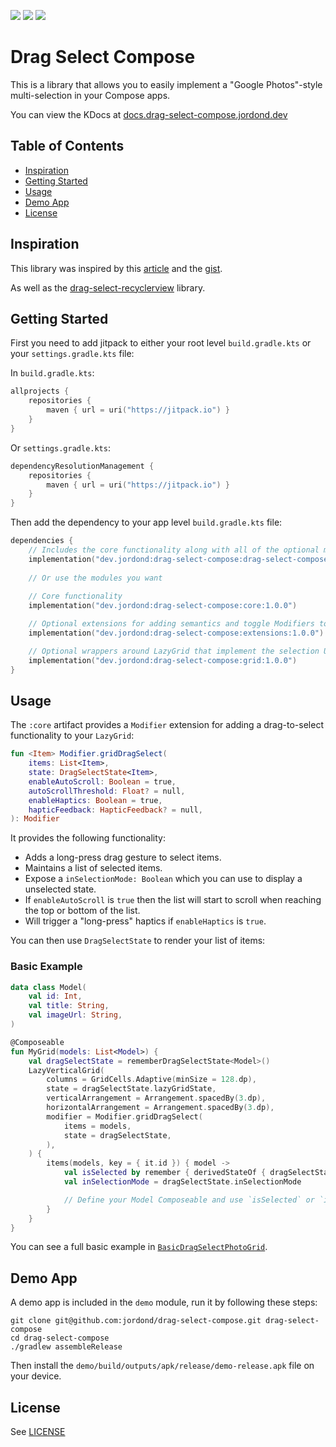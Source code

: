 <p>
    <a href="https://jitpack.io/#dev.jordond/drag-select-compose"><img src="https://jitpack.io/v/dev.jordond/drag-select-compose.svg"></a>
    <a href="https://github.com/jordond/drag-select-compose/actions/workflows/ci.yml"><img src="https://github.com/jordond/drag-select-compose/actions/workflows/ci.yml/badge.svg"></a>
    <img src="https://img.shields.io/github/license/jordond/drag-select-compose" />   
</p>

# Drag Select Compose

This is a library that allows you to easily implement a "Google Photos"-style multi-selection in your Compose apps.

You can view the KDocs at [docs.drag-select-compose.jordond.dev](https://docs.drag-select-compose.jordond.dev)

## Table of Contents

- [Inspiration](#inspiration)
- [Getting Started](#getting-started)
- [Usage](#usage)
- [Demo App](#demo-app)
- [License](#license)

## Inspiration

This library was inspired by this [article](https://medium.com/androiddevelopers/now-in-android-85-8bdb9ce34428) and the [gist](https://gist.github.com/JolandaVerhoef/bcaf96360b92bba974e3796fe37247e2).

As well as the [drag-select-recyclerview](https://github.com/afollestad/drag-select-recyclerview) library.

## Getting Started

First you need to add jitpack to either your root level `build.gradle.kts` or
your `settings.gradle.kts` file:

In `build.gradle.kts`:

```kotlin
allprojects {
    repositories {
        maven { url = uri("https://jitpack.io") }
    }
}
```

Or `settings.gradle.kts`:

```kotlin
dependencyResolutionManagement {
    repositories {
        maven { url = uri("https://jitpack.io") }
    }
}
```

Then add the dependency to your app level `build.gradle.kts` file:

```kotlin
dependencies {
    // Includes the core functionality along with all of the optional modules
    implementation("dev.jordond:drag-select-compose:drag-select-compose:1.0.0")
  
    // Or use the modules you want
    
    // Core functionality
    implementation("dev.jordond:drag-select-compose:core:1.0.0")

    // Optional extensions for adding semantics and toggle Modifiers to Grid items
    implementation("dev.jordond:drag-select-compose:extensions:1.0.0")

    // Optional wrappers around LazyGrid that implement the selection UI for you
    implementation("dev.jordond:drag-select-compose:grid:1.0.0")
}
```

## Usage

The `:core` artifact provides a `Modifier` extension for adding a drag-to-select functionality to your `LazyGrid`:

```kotlin
fun <Item> Modifier.gridDragSelect(
    items: List<Item>,
    state: DragSelectState<Item>,
    enableAutoScroll: Boolean = true,
    autoScrollThreshold: Float? = null,
    enableHaptics: Boolean = true,
    hapticFeedback: HapticFeedback? = null,
): Modifier
```

It provides the following functionality:

- Adds a long-press drag gesture to select items.
- Maintains a list of selected items.
- Expose a `inSelectionMode: Boolean` which you can use to display a unselected state.
- If `enableAutoScroll` is `true` then the list will start to scroll when reaching the top or bottom of the list.
- Will trigger a "long-press" haptics if `enableHaptics` is `true`.

You can then use `DragSelectState` to render your list of items:

### Basic Example

```kotlin
data class Model(
    val id: Int,
    val title: String,
    val imageUrl: String,
)

@Composeable
fun MyGrid(models: List<Model>) {
    val dragSelectState = rememberDragSelectState<Model>()
    LazyVerticalGrid(
        columns = GridCells.Adaptive(minSize = 128.dp),
        state = dragSelectState.lazyGridState,
        verticalArrangement = Arrangement.spacedBy(3.dp),
        horizontalArrangement = Arrangement.spacedBy(3.dp),
        modifier = Modifier.gridDragSelect(
            items = models,
            state = dragSelectState,
        ),
    ) {
        items(models, key = { it.id }) { model ->
            val isSelected by remember { derivedStateOf { dragSelectState.isSelected(model) } }
            val inSelectionMode = dragSelectState.inSelectionMode

            // Define your Model Composeable and use `isSelected` or `inSelectionMode`
        }
    }
}
```

You can see a full basic example in [`BasicDragSelectPhotoGrid`](demo/src/main/kotlin/dev/jordond/dragselectcompose/demo/BasicDragSelectPhotoGrid.kt).

## Demo App

A demo app is included in the `demo` module, run it by following these steps:

```shell
git clone git@github.com:jordond/drag-select-compose.git drag-select-compose
cd drag-select-compose
./gradlew assembleRelease
```

Then install the `demo/build/outputs/apk/release/demo-release.apk` file on your device.

## License

See [LICENSE](LICENSE)
